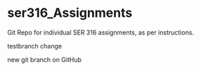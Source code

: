 # ser316_Assignments
Git Repo for individual SER 316 assignments, as per instructions.

testbranch change

new git branch on GitHub
